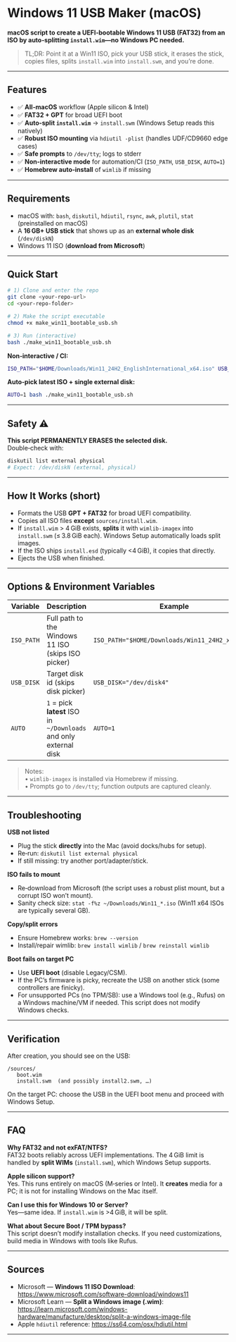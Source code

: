 # Windows 11 USB Maker (macOS)

**macOS script to create a UEFI‑bootable Windows 11 USB (FAT32) from an ISO by auto‑splitting `install.wim`—no Windows PC needed.**

> TL;DR: Point it at a Win11 ISO, pick your USB stick, it erases the stick, copies files, splits `install.wim` into `install.swm`, and you’re done.

---

## Features
- ✅ **All‑macOS** workflow (Apple silicon & Intel)
- ✅ **FAT32 + GPT** for broad UEFI boot
- ✅ **Auto‑split `install.wim`** → `install.swm` (Windows Setup reads this natively)
- ✅ **Robust ISO mounting** via `hdiutil -plist` (handles UDF/CD9660 edge cases)
- ✅ **Safe prompts** to `/dev/tty`; logs to stderr
- ✅ **Non‑interactive mode** for automation/CI (`ISO_PATH`, `USB_DISK`, `AUTO=1`)
- ✅ **Homebrew auto‑install** of `wimlib` if missing

---

## Requirements
- macOS with: `bash`, `diskutil`, `hdiutil`, `rsync`, `awk`, `plutil`, `stat` (preinstalled on macOS)
- A **16 GB+ USB stick** that shows up as an **external whole disk** (`/dev/diskN`)
- Windows 11 ISO (**download from Microsoft**)

---

## Quick Start

```bash
# 1) Clone and enter the repo
git clone <your-repo-url>
cd <your-repo-folder>

# 2) Make the script executable
chmod +x make_win11_bootable_usb.sh

# 3) Run (interactive)
bash ./make_win11_bootable_usb.sh
```

**Non‑interactive / CI:**
```bash
ISO_PATH="$HOME/Downloads/Win11_24H2_EnglishInternational_x64.iso" USB_DISK="/dev/disk4" bash ./make_win11_bootable_usb.sh
```

**Auto‑pick latest ISO + single external disk:**
```bash
AUTO=1 bash ./make_win11_bootable_usb.sh
```

---

## Safety ⚠️

**This script PERMANENTLY ERASES the selected disk.**  
Double‑check with:

```bash
diskutil list external physical
# Expect: /dev/diskN (external, physical)
```

---

## How It Works (short)
- Formats the USB **GPT + FAT32** for broad UEFI compatibility.
- Copies all ISO files **except** `sources/install.wim`.
- If `install.wim` > 4 GiB exists, **splits** it with `wimlib-imagex` into `install.swm` (≤ 3.8 GiB each). Windows Setup automatically loads split images.
- If the ISO ships `install.esd` (typically <4 GiB), it copies that directly.
- Ejects the USB when finished.

---

## Options & Environment Variables

| Variable     | Description                                                       | Example                                                |
|--------------|-------------------------------------------------------------------|--------------------------------------------------------|
| `ISO_PATH`   | Full path to the Windows 11 ISO (skips ISO picker)                | `ISO_PATH="$HOME/Downloads/Win11_24H2_x64.iso"`        |
| `USB_DISK`   | Target disk id (skips disk picker)                                | `USB_DISK="/dev/disk4"`                                |
| `AUTO`       | `1` = pick **latest** ISO in `~/Downloads` and only external disk | `AUTO=1`                                               |

> Notes:  
> • `wimlib-imagex` is installed via Homebrew if missing.  
> • Prompts go to `/dev/tty`; function outputs are captured cleanly.

---

## Troubleshooting

**USB not listed**  
- Plug the stick **directly** into the Mac (avoid docks/hubs for setup).  
- Re‑run: `diskutil list external physical`  
- If still missing: try another port/adapter/stick.

**ISO fails to mount**  
- Re‑download from Microsoft (the script uses a robust plist mount, but a corrupt ISO won’t mount).  
- Sanity check size: `stat -f%z ~/Downloads/Win11_*.iso` (Win11 x64 ISOs are typically several GB).

**Copy/split errors**  
- Ensure Homebrew works: `brew --version`  
- Install/repair wimlib: `brew install wimlib` / `brew reinstall wimlib`

**Boot fails on target PC**  
- Use **UEFI boot** (disable Legacy/CSM).  
- If the PC’s firmware is picky, recreate the USB on another stick (some controllers are finicky).  
- For unsupported PCs (no TPM/SB): use a Windows tool (e.g., Rufus) on a Windows machine/VM if needed. This script does not modify Windows checks.

---

## Verification

After creation, you should see on the USB:
```
/sources/
   boot.wim
   install.swm  (and possibly install2.swm, …)
```
On the target PC: choose the USB in the UEFI boot menu and proceed with Windows Setup.

---

## FAQ

**Why FAT32 and not exFAT/NTFS?**  
FAT32 boots reliably across UEFI implementations. The 4 GiB limit is handled by **split WIMs** (`install.swm`), which Windows Setup supports.

**Apple silicon support?**  
Yes. This runs entirely on macOS (M‑series or Intel). It **creates** media for a PC; it is not for installing Windows on the Mac itself.

**Can I use this for Windows 10 or Server?**  
Yes—same idea. If `install.wim` is >4 GiB, it will be split.

**What about Secure Boot / TPM bypass?**  
This script doesn’t modify installation checks. If you need customizations, build media in Windows with tools like Rufus.

---

## Sources
- Microsoft — **Windows 11 ISO Download**: https://www.microsoft.com/software-download/windows11  
- Microsoft Learn — **Split a Windows image (.wim)**: https://learn.microsoft.com/windows-hardware/manufacture/desktop/split-a-windows-image-file  
- Apple `hdiutil` reference: https://ss64.com/osx/hdiutil.html

---
